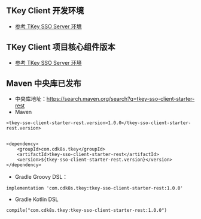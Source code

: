 ## TKey Client 开发环境

- [参考 TKey SSO Server 环境](https://github.com/cdk8s/tkey-docs/blob/master/server/dev.md)

## TKey Client 项目核心组件版本

- [参考 TKey SSO Server 环境](https://github.com/cdk8s/tkey-docs/blob/master/server/dev.md)


## Maven 中央库已发布

- 中央库地址：<https://search.maven.org/search?q=tkey-sso-client-starter-rest>
- Maven

```
<tkey-sso-client-starter-rest.version>1.0.0</tkey-sso-client-starter-rest.version>


<dependency>
    <groupId>com.cdk8s.tkey</groupId>
    <artifactId>tkey-sso-client-starter-rest</artifactId>
    <version>${tkey-sso-client-starter-rest.version}</version>
</dependency>
```

- Gradle Groovy DSL：

```
implementation 'com.cdk8s.tkey:tkey-sso-client-starter-rest:1.0.0'
```

- Gradle Kotlin DSL

```
compile("com.cdk8s.tkey:tkey-sso-client-starter-rest:1.0.0")
```